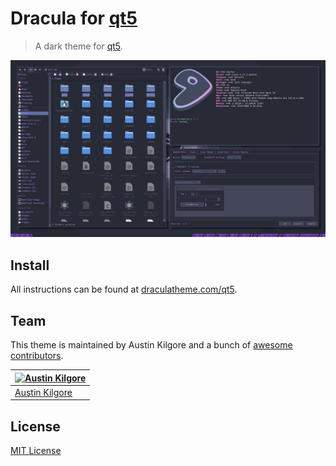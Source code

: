 # Dracula for [qt5](https://www.qt.io)

> A dark theme for [qt5](https://www.qt.io).

![Screenshot](./screenshot.png)

## Install

All instructions can be found at [draculatheme.com/qt5](https://draculatheme.com/qt5).

## Team

This theme is maintained by Austin Kilgore and a bunch of [awesome contributors](https://github.com/dracula/template/graphs/contributors).

[![Austin Kilgore](https://github.com/TechieAndroid.png?size=100)](https://github.com/TechieAndroid) |
--- |
[Austin Kilgore](https://github.com/TechieAndroid) |

## License

[MIT License](./LICENSE)

